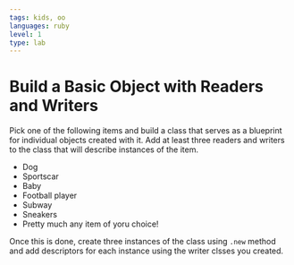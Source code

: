 ```yaml
---
tags: kids, oo
languages: ruby
level: 1
type: lab
---
```


# Build a Basic Object with Readers and Writers

Pick one of the following items and build a class that serves as a blueprint for individual objects created with it. Add at least three readers and writers to the class that will describe instances of the item.

+ Dog
+ Sportscar
+ Baby
+ Football player
+ Subway
+ Sneakers
+ Pretty much any item of yoru choice!

Once this is done, create three instances of the class using `.new` method and add descriptors for each instance using the writer clsses you created.

